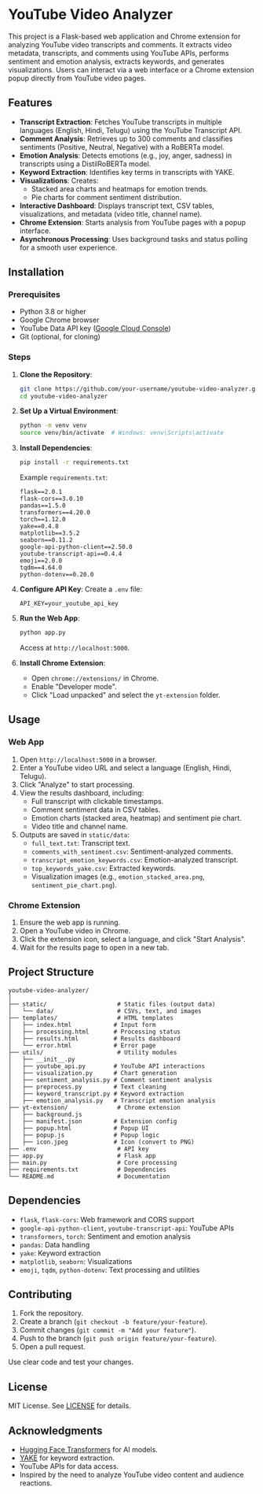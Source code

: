 # YouTube Video Analyzer

This project is a Flask-based web application and Chrome extension for analyzing YouTube video transcripts and comments. It extracts video metadata, transcripts, and comments using YouTube APIs, performs sentiment and emotion analysis, extracts keywords, and generates visualizations. Users can interact via a web interface or a Chrome extension popup directly from YouTube video pages.

## Features

- **Transcript Extraction**: Fetches YouTube transcripts in multiple languages (English, Hindi, Telugu) using the YouTube Transcript API.
- **Comment Analysis**: Retrieves up to 300 comments and classifies sentiments (Positive, Neutral, Negative) with a RoBERTa model.
- **Emotion Analysis**: Detects emotions (e.g., joy, anger, sadness) in transcripts using a DistilRoBERTa model.
- **Keyword Extraction**: Identifies key terms in transcripts with YAKE.
- **Visualizations**: Creates:
  - Stacked area charts and heatmaps for emotion trends.
  - Pie charts for comment sentiment distribution.
- **Interactive Dashboard**: Displays transcript text, CSV tables, visualizations, and metadata (video title, channel name).
- **Chrome Extension**: Starts analysis from YouTube pages with a popup interface.
- **Asynchronous Processing**: Uses background tasks and status polling for a smooth user experience.

## Installation

### Prerequisites

- Python 3.8 or higher
- Google Chrome browser
- YouTube Data API key ([Google Cloud Console](https://console.cloud.google.com/))
- Git (optional, for cloning)

### Steps

1. **Clone the Repository**:

   ```bash
   git clone https://github.com/your-username/youtube-video-analyzer.git
   cd youtube-video-analyzer
   ```

2. **Set Up a Virtual Environment**:

   ```bash
   python -m venv venv
   source venv/bin/activate  # Windows: venv\Scripts\activate
   ```

3. **Install Dependencies**:

   ```bash
   pip install -r requirements.txt
   ```

   Example `requirements.txt`:

   ```
   flask==2.0.1
   flask-cors==3.0.10
   pandas==1.5.0
   transformers==4.20.0
   torch==1.12.0
   yake==0.4.8
   matplotlib==3.5.2
   seaborn==0.11.2
   google-api-python-client==2.50.0
   youtube-transcript-api==0.4.4
   emoji==2.0.0
   tqdm==4.64.0
   python-dotenv==0.20.0
   ```

4. **Configure API Key**:
   Create a `.env` file:

   ```plaintext
   API_KEY=your_youtube_api_key
   ```

5. **Run the Web App**:

   ```bash
   python app.py
   ```

   Access at `http://localhost:5000`.

6. **Install Chrome Extension**:
   - Open `chrome://extensions/` in Chrome.
   - Enable "Developer mode".
   - Click "Load unpacked" and select the `yt-extension` folder.

## Usage

### Web App

1. Open `http://localhost:5000` in a browser.
2. Enter a YouTube video URL and select a language (English, Hindi, Telugu).
3. Click "Analyze" to start processing.
4. View the results dashboard, including:
   - Full transcript with clickable timestamps.
   - Comment sentiment data in CSV tables.
   - Emotion charts (stacked area, heatmap) and sentiment pie chart.
   - Video title and channel name.
5. Outputs are saved in `static/data`:
   - `full_text.txt`: Transcript text.
   - `comments_with_sentiment.csv`: Sentiment-analyzed comments.
   - `transcript_emotion_keywords.csv`: Emotion-analyzed transcript.
   - `top_keywords_yake.csv`: Extracted keywords.
   - Visualization images (e.g., `emotion_stacked_area.png`, `sentiment_pie_chart.png`).

### Chrome Extension

1. Ensure the web app is running.
2. Open a YouTube video in Chrome.
3. Click the extension icon, select a language, and click "Start Analysis".
4. Wait for the results page to open in a new tab.

## Project Structure

```
youtube-video-analyzer/
│
├── static/                    # Static files (output data)
│   └── data/                  # CSVs, text, and images
├── templates/                 # HTML templates
│   ├── index.html            # Input form
│   ├── processing.html       # Processing status
│   ├── results.html          # Results dashboard
│   └── error.html            # Error page
├── utils/                     # Utility modules
│   ├── __init__.py
│   ├── youtube_api.py        # YouTube API interactions
│   ├── visualization.py      # Chart generation
│   ├── sentiment_analysis.py # Comment sentiment analysis
│   ├── preprocess.py         # Text cleaning
│   ├── keyword_transcript.py # Keyword extraction
│   ├── emotion_analysis.py   # Transcript emotion analysis
├── yt-extension/              # Chrome extension
│   ├── background.js          
│   ├── manifest.json         # Extension config
│   ├── popup.html            # Popup UI
│   ├── popup.js              # Popup logic
│   ├── icon.jpeg             # Icon (convert to PNG)
├── .env                       # API key
├── app.py                     # Flask app
├── main.py                    # Core processing
├── requirements.txt           # Dependencies
└── README.md                  # Documentation
```

## Dependencies

- `flask`, `flask-cors`: Web framework and CORS support
- `google-api-python-client`, `youtube-transcript-api`: YouTube APIs
- `transformers`, `torch`: Sentiment and emotion analysis
- `pandas`: Data handling
- `yake`: Keyword extraction
- `matplotlib`, `seaborn`: Visualizations
- `emoji`, `tqdm`, `python-dotenv`: Text processing and utilities

## Contributing

1. Fork the repository.
2. Create a branch (`git checkout -b feature/your-feature`).
3. Commit changes (`git commit -m "Add your feature"`).
4. Push to the branch (`git push origin feature/your-feature`).
5. Open a pull request.

Use clear code and test your changes.

## License

MIT License. See [LICENSE](LICENSE) for details.

## Acknowledgments

- [Hugging Face Transformers](https://huggingface.co/) for AI models.
- [YAKE](https://github.com/LIAAD/yake) for keyword extraction.
- YouTube APIs for data access.
- Inspired by the need to analyze YouTube video content and audience reactions.
